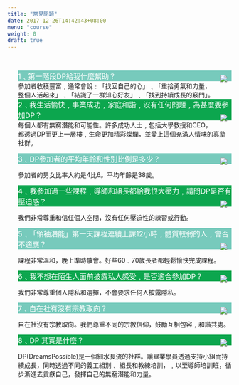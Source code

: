 ```yaml
---
title: "常見問題"
date: 2017-12-26T14:42:43+08:00
menu: "course"
weight: 0
draft: true
---
```

<div class="course-content">
<br>
<ul style="list-style:none" class="faq" >

 

  <li class="q" style="background-color:#77CABC">
    <font style="font-size:16px;color:white">1﹑第一階段DP給我什麼幫助？</font>
    <img style="margin:10px;display:inline;float:right;" src="/img/arrow.svg">

  </li>

  <li class="a">
  <font>參加者收穫豐富﹐通常會說﹕「找回自己的心」﹑「重拾勇氣和力量，整個人活起來」﹑「結識了一群知心好友」﹑「找到持續成長的竅門」。</font>
  </li>

   

  <li class="q" style="background-color:#0CA64E">
   <font style="font-size:16px;color:white">2﹑我生活愉快﹐事業成功﹐家庭和諧﹐沒有任何問題﹐為甚麼要參加DP？</font>

   <img style="margin:10px;display:inline;float:right;" src="/img/arrow.svg">
  </li>

  <li class="a"><font>每個人都有無窮潛能和可能性。許多成功人士﹐包括大學教授和CEO， 都透過DP而更上一層樓﹐生命更加精彩燦爛，並愛上這個充滿人情味的真摯社群。</font></li>

 
 <li class="q" style="background-color:#77CABC">

   <font style="font-size:16px;color:white"> 3﹑DP參加者的平均年齡和性別比例是多少？</font>
    <img style="margin:10px;display:inline;float:right;" src="/img/arrow.svg">

  </li>

  <li class="a"><font>參加者的男女比率大約是4比6。平均年齡是38歲。</font></li>
 

  <li class="q" style="background-color:#0CA64E">

   <font style="font-size:16px;color:white"> 4﹑我參加過一些課程﹐導師和組長都給我很大壓力﹐請問DP是否有壓迫感？</font>
    <img style="margin:10px;display:inline;float:right;" src="/img/arrow.svg">

  </li>

  <li class="a"><font>我們非常尊重和信任個人空間，沒有任何壓迫性的練習或行動。</font></li>
    <li class="q" style="background-color:#77CABC">

   <font style="font-size:16px;color:white"> 5﹑「領袖潛能」第一天課程連續上課12小時﹐體質較弱的人﹐會否不適應？</font>
    <img style="margin:10px;display:inline;float:right;" src="/img/arrow.svg">

  </li>

  <li class="a"><font>課程非常溫和，晚上準時散會。好些60﹑70歲長者都輕鬆愉快完成課程。</font></li>
    <li class="q" style="background-color:#0CA64E">

   <font style="font-size:16px;color:white"> 6﹑我不想在陌生人面前披露私人感受﹐是否適合參加DP？</font>
    <img style="margin:10px;display:inline;float:right;" src="/img/arrow.svg">

  </li>

  <li class="a"><font>我們非常尊重個人隱私和選擇，不會要求任何人披露隱私。</font></li>
    <li class="q" style="background-color:#77CABC">

   <font style="font-size:16px;color:white"> 7﹑自在社有沒有宗教取向？</font>
    <img style="margin:10px;display:inline;float:right;" src="/img/arrow.svg">

  </li>

  <li class="a"><font>自在社沒有宗教取向。我們尊重不同的宗教信仰，鼓勵互相包容﹐和諧共處。</font></li>
    <li class="q" style="background-color:#0CA64E">

   <font style="font-size:16px;color:white">8﹑DP 其實是什麼？</font>
    <img style="margin:10px;display:inline;float:right;" src="/img/arrow.svg">

  </li>

  <li class="a"><font>DP(DreamsPossible)是一個細水長流的社群。讓畢業學員透過支持小組而持續成長，同時透過不同的義工組別﹑ 組長和教練培訓，﹐以至導師培訓班，循步漸進去貢獻自己，發揮自己的無窮潛能和力量。</font></li>
 
</ul>
<br>
</div>